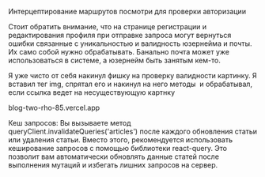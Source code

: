 Интерцептирование маршрутов посмотри для проверки авторизации

Стоит обратить внимание, что на странице регистрации и редактирования профиля при отправке запроса могут вернуться ошибки связанные с уникальностью и валидность юзернейма и почты. Их само собой нужно обрабатывать. Банально почта может уже использоваться в системе, а юзернейм быть занятым кем-то.

Я уже чисто от себя накинул фишку на проверку валидности картинку. Я вставил тег img, спрятал его и накинул на него методы <img onLoad={} onError={} /> и обрабатывал, если ссылка ведет на несуществующую картнку

blog-two-rho-85.vercel.app

Кеш запросов: Вы вызываете метод queryClient.invalidateQueries('articles') после каждого обновления статьи или удаления статьи. Вместо этого, рекомендуется использовать кеширование запросов с помощью библиотеки react-query. Это позволит вам автоматически обновлять данные статей после выполнения мутаций и избегать лишних запросов на сервер.
